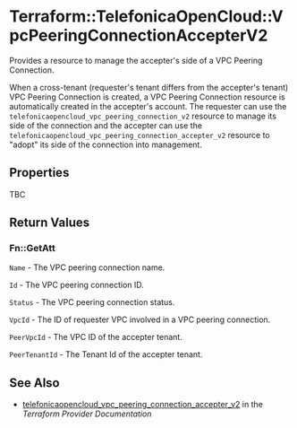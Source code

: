 # Terraform::TelefonicaOpenCloud::VpcPeeringConnectionAccepterV2

Provides a resource to manage the accepter's side of a VPC Peering Connection.

When a cross-tenant (requester's tenant differs from the accepter's tenant) VPC Peering Connection is created, a VPC Peering Connection resource is automatically created in the
accepter's account.
The requester can use the `telefonicaopencloud_vpc_peering_connection_v2` resource to manage its side of the connection
and the accepter can use the `telefonicaopencloud_vpc_peering_connection_accepter_v2` resource to "adopt" its side of the
connection into management.

## Properties

TBC

## Return Values

### Fn::GetAtt

`Name` - 	The VPC peering connection name.

`Id` - The VPC peering connection ID.

`Status` - The VPC peering connection status.

`VpcId` - The ID of requester VPC involved in a VPC peering connection.

`PeerVpcId` - The VPC ID of the accepter tenant.

`PeerTenantId` - The Tenant Id of the accepter tenant.

## See Also

* [telefonicaopencloud_vpc_peering_connection_accepter_v2](https://www.terraform.io/docs/providers/telefonicaopencloud/r/vpc_peering_connection_accepter_v2.html) in the _Terraform Provider Documentation_